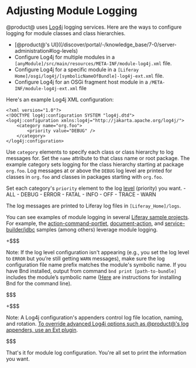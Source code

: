 # Adjusting Module Logging [](id=adjusting-module-logging)

@product@ uses [Log4j](http://logging.apache.org/log4j/1.2/) logging
services. Here are the ways to configure logging for module classes and class hierarchies.

-   [@product@'s UI]((/discover/portal/-/knowledge_base/7-0/server-administration#log-levels)
-   Configure Log4j for multiple modules in a
    `[anyModule]/src/main/resources/META-INF/module-log4j.xml` file.
-   Configure Log4j for a specific module in a
    `[Liferay Home]/osgi/log4j/[symbolicNameOfBundle]-log4j-ext.xml` file.
-   Configure Log4j for an OSGi fragment host module in a
    `/META-INF/module-log4j-ext.xml` file

Here's an example Log4j XML configuration:

    <?xml version="1.0"?>
    <!DOCTYPE log4j:configuration SYSTEM "log4j.dtd">
    <log4j:configuration xmlns:log4j="http://jakarta.apache.org/log4j/">
        <category name="org.foo">
            <priority value="DEBUG" />
        </category>
    </log4j:configuration>

Use `category` elements to specify each class or class hierarchy to log messages
for. Set the `name` attribute to that class name or root package. The example
category sets logging for the class hierarchy starting at package `org.foo`. Log
messages at or above the `DEBUG` log level are printed for classes
in `org.foo` and classes in packages starting with `org.foo`.

Set each category's `priority` element to the log
[level](http://logging.apache.org/log4j/1.2/apidocs/org/apache/log4j/Level.html)
 (priority) you want.
    -   ALL
    -   DEBUG
    -   ERROR
    -   FATAL
    -   INFO
    -   OFF
    -   TRACE
    -   WARN

The log messages are printed to Liferay log files in `[Liferay_Home]/logs`.

You can see examples of module logging in several
[Liferay sample projects](/develop/tutorials/-/knowledge_base/7-0/liferay-sample-modules).
For example, the [action-command-portlet](https://github.com/liferay/liferay-blade-samples/tree/master/gradle/apps/action-command-portlet),
[document-action](/develop/reference/-/knowledge_base/7-0/document-action), and
[service-builder/jdbc](/develop/reference/-/knowledge_base/7-0/service-builder-application-using-external-database-via-jdbc)
samples (among others) leverage module logging.

+$$$

Note: If the log level configuration isn't appearing (e.g., you set the log
level to `ERROR` but you’re still getting `WARN` messages), make sure the log
configuration file name prefix matches the module's symbolic name. If you have
Bnd installed, output from command `bnd print [path-to-bundle]` includes the
module’s symbolic name ([Here](https://github.com/bndtools/bnd/wiki/Install-bnd-on-the-command-line)
are instructions for installing Bnd for the command line).

$$$

+$$$

Note: A Log4j configuration's appenders control log file location, naming, and rotation.
[To override advanced Log4j options such as @product@'s log appenders, use an Ext plugin](/develop/tutorials/-/knowledge_base/7-0/advanced-customization-with-ext-plugins#using-advanced-configuration-files). 

$$$

That's it for module log configuration. You're all set to print the information
you want.
